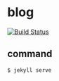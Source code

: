 # blog

[![Build Status](http://img.shields.io/travis/roshanca/blog.svg?style=flat-square)](https://travis-ci.org/roshanca/blog)

## command

```
$ jekyll serve
```
